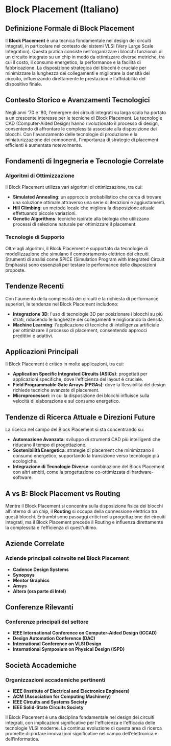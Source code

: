 # Block Placement (Italiano)

## Definizione Formale di Block Placement

Il **Block Placement** è una tecnica fondamentale nel design dei circuiti integrati, in particolare nel contesto dei sistemi VLSI (Very Large Scale Integration). Questa pratica consiste nell'organizzare i blocchi funzionali di un circuito integrato su un chip in modo da ottimizzare diverse metriche, tra cui il costo, il consumo energetico, la performance e la facilità di fabbricazione. La disposizione strategica dei blocchi è cruciale per minimizzare la lunghezza dei collegamenti e migliorare la densità del circuito, influenzando direttamente le prestazioni e l'affidabilità del dispositivo finale.

## Contesto Storico e Avanzamenti Tecnologici

Negli anni '70 e '80, l'emergere dei circuiti integrati su larga scala ha portato a un crescente interesse per le tecniche di Block Placement. Le tecnologie CAD (Computer-Aided Design) hanno rivoluzionato il processo di design, consentendo di affrontare le complessità associate alla disposizione dei blocchi. Con l'avanzamento delle tecnologie di produzione e la miniaturizzazione dei componenti, l'importanza di strategie di placement efficienti è aumentata notevolmente.

## Fondamenti di Ingegneria e Tecnologie Correlate

### Algoritmi di Ottimizzazione

Il Block Placement utilizza vari algoritmi di ottimizzazione, tra cui:

- **Simulated Annealing**: un approccio probabilistico che cerca di trovare una soluzione ottimale attraverso una serie di iterazioni e aggiustamenti.
- **Hill Climbing**: un metodo locale che migliora la disposizione attuale effettuando piccole variazioni.
- **Genetic Algorithms**: tecniche ispirate alla biologia che utilizzano processi di selezione naturale per ottimizzare il placement.

### Tecnologie di Supporto

Oltre agli algoritmi, il Block Placement è supportato da tecnologie di modellizzazione che simulano il comportamento elettrico dei circuiti. Strumenti di analisi come SPICE (Simulation Program with Integrated Circuit Emphasis) sono essenziali per testare le performance delle disposizioni proposte.

## Tendenze Recenti

Con l'aumento della complessità dei circuiti e la richiesta di performance superiori, le tendenze nel Block Placement includono:

- **Integrazione 3D**: l'uso di tecnologie 3D per posizionare i blocchi su più strati, riducendo le lunghezze dei collegamenti e migliorando la densità.
- **Machine Learning**: l'applicazione di tecniche di intelligenza artificiale per ottimizzare il processo di placement, consentendo approcci predittivi e adattivi.

## Applicazioni Principali

Il Block Placement è critico in molte applicazioni, tra cui:

- **Application Specific Integrated Circuits (ASICs)**: progettati per applicazioni specifiche, dove l'efficienza del layout è cruciale.
- **Field Programmable Gate Arrays (FPGAs)**: dove la flessibilità del design richiede tecniche avanzate di placement.
- **Microprocessori**: in cui la disposizione dei blocchi influisce sulla velocità di elaborazione e sul consumo energetico.

## Tendenze di Ricerca Attuale e Direzioni Future

La ricerca nel campo del Block Placement si sta concentrando su:

- **Automazione Avanzata**: sviluppo di strumenti CAD più intelligenti che riducano il tempo di progettazione.
- **Sostenibilità Energetica**: strategie di placement che minimizzano il consumo energetico, supportando la transizione verso tecnologie più ecologiche.
- **Integrazione di Tecnologie Diverse**: combinazione del Block Placement con altri ambiti, come la progettazione co-ottimizzata di hardware-software.

## A vs B: Block Placement vs Routing

Mentre il Block Placement si concentra sulla disposizione fisica dei blocchi all'interno di un chip, il **Routing** si occupa della connessione elettrica tra questi blocchi. Entrambi sono passaggi critici nella progettazione dei circuiti integrati, ma il Block Placement precede il Routing e influenza direttamente la complessità e l'efficienza di quest'ultimo.

## Aziende Correlate

### Aziende principali coinvolte nel Block Placement

- **Cadence Design Systems**
- **Synopsys**
- **Mentor Graphics**
- **Ansys**
- **Altera (ora parte di Intel)**

## Conferenze Rilevanti

### Conferenze principali del settore

- **IEEE International Conference on Computer-Aided Design (ICCAD)**
- **Design Automation Conference (DAC)**
- **International Conference on VLSI Design**
- **International Symposium on Physical Design (ISPD)**

## Società Accademiche

### Organizzazioni accademiche pertinenti

- **IEEE (Institute of Electrical and Electronics Engineers)**
- **ACM (Association for Computing Machinery)**
- **IEEE Circuits and Systems Society**
- **IEEE Solid-State Circuits Society**

Il Block Placement è una disciplina fondamentale nel design dei circuiti integrati, con implicazioni significative per l'efficienza e l'efficacia delle tecnologie VLSI moderne. La continua evoluzione di questa area di ricerca promette di portare innovazioni significative nel campo dell'elettronica e dell'informatica.